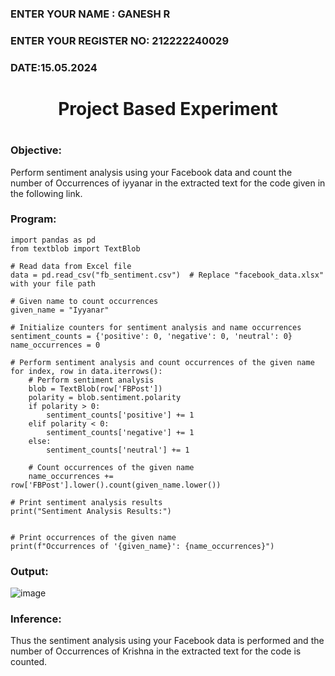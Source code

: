 <H3>ENTER YOUR NAME : GANESH R</H3>
<H3>ENTER YOUR REGISTER NO: 212222240029 </H3>
<H3>DATE:15.05.2024</H3>

<H1 Align="center">Project Based Experiment<H1>
  
### Objective:
Perform sentiment analysis using your Facebook data and count the number of Occurrences of iyyanar in the extracted text for the code given in the following link.
  
### Program:
```
import pandas as pd
from textblob import TextBlob

# Read data from Excel file
data = pd.read_csv("fb_sentiment.csv")  # Replace "facebook_data.xlsx" with your file path

# Given name to count occurrences
given_name = "Iyyanar"

# Initialize counters for sentiment analysis and name occurrences
sentiment_counts = {'positive': 0, 'negative': 0, 'neutral': 0}
name_occurrences = 0

# Perform sentiment analysis and count occurrences of the given name
for index, row in data.iterrows():
    # Perform sentiment analysis
    blob = TextBlob(row['FBPost'])
    polarity = blob.sentiment.polarity
    if polarity > 0:
        sentiment_counts['positive'] += 1
    elif polarity < 0:
        sentiment_counts['negative'] += 1
    else:
        sentiment_counts['neutral'] += 1

    # Count occurrences of the given name
    name_occurrences += row['FBPost'].lower().count(given_name.lower())

# Print sentiment analysis results
print("Sentiment Analysis Results:")


# Print occurrences of the given name
print(f"Occurrences of '{given_name}': {name_occurrences}")
```

### Output:
![image](https://github.com/Iyyanar22009120/Project-Based-Experiment-AAI/assets/118680259/7ca66941-77f1-413f-b2ac-b8f8cd858444)


### Inference:

Thus the sentiment analysis using your Facebook data  is performed and the number of Occurrences of Krishna in the extracted text for the code is counted.
